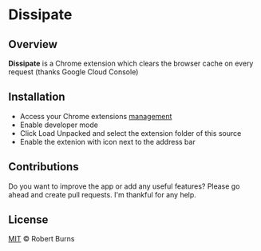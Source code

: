 # Dissipate

## Overview

**Dissipate** is a Chrome extension which clears the browser cache on every request (thanks Google Cloud Console)

## Installation

- Access your Chrome extensions [management](chrome://extensions/)
- Enable developer mode
- Click Load Unpacked and select the extension folder of this source
- Enable the extenion with icon next to the address bar

## Contributions

Do you want to improve the app or add any useful features? Please go ahead and create pull requests. I'm thankful for any help.

## License

[MIT](https://github.com/burnsra/dissipate/blob/master/LICENSE) © Robert Burns
